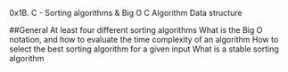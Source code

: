 0x1B. C - Sorting algorithms & Big O
C	Algorithm	Data structure

##General
At least four different sorting algorithms
What is the Big O notation, and how to evaluate the time complexity of an algorithm
How to select the best sorting algorithm for a given input
What is a stable sorting algorithm
